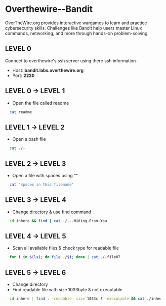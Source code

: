 # Overthewire--Bandit
OverTheWire.org provides interactive wargames to learn and practice cybersecurity skills. Challenges like Bandit help users master Linux commands, networking, and more through hands-on problem-solving.


## LEVEL 0

Connect to overthewire's ssh server using there ssh information-
- Host: **bandit.labs.overthewire.org**
- Port: **2220**

## LEVEL 0 -> LEVEL 1

- Open the file called readme

```bash
  cat readme
```

## LEVEL 1 -> LEVEL 2

- Open a bash file

```bash
  cat ./-
```

## LEVEL 2 -> LEVEL 3

- Open a file with spaces using ""

```bash
  cat "spaces in this filename"
```

## LEVEL 3 -> LEVEL 4

- Change directory & use find command

```bash
  cd inhere && find | cat ./...Hiding-From-You
```

## LEVEL 4 -> LEVEL 5

- Scan all available files & check type for readable file
 
```bash
  for i in $(ls); do file ./$i; done | cat ./-file07
```

## LEVEL 5 -> LEVEL 6

- Change directory 
- Find readable file with size 1033byte & not executable 

```bash
  cd inhere | find . -readable -size 1033c ! -executable && cat ./inhere/maybehere07/.file2
```

